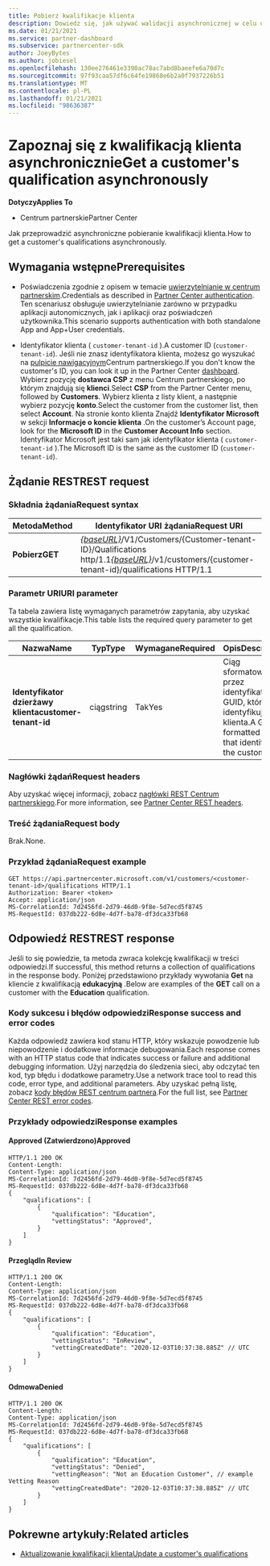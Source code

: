 ```yaml
---
title: Pobierz kwalifikacje klienta
description: Dowiedz się, jak używać walidacji asynchronicznej w celu uzyskania kwalifikacji klienta za pośrednictwem interfejsu API Centrum partnerskiego. Partnerzy mogą używać tego do weryfikowania klientów edukacyjnych.
ms.date: 01/21/2021
ms.service: partner-dashboard
ms.subservice: partnercenter-sdk
author: JoeyBytes
ms.author: jobiesel
ms.openlocfilehash: 130ee276461e3390ac78ac7abd8baeefe6a70d7c
ms.sourcegitcommit: 97f93caa57df6c64fe19868e6b2a0f7937226b51
ms.translationtype: MT
ms.contentlocale: pl-PL
ms.lasthandoff: 01/21/2021
ms.locfileid: "98636387"
---
```

# <a name="get-a-customers-qualification-asynchronously"></a><span data-ttu-id="b543b-104">Zapoznaj się z kwalifikacją klienta asynchronicznie</span><span class="sxs-lookup"><span data-stu-id="b543b-104">Get a customer's qualification asynchronously</span></span>

<span data-ttu-id="b543b-105">**Dotyczy**</span><span class="sxs-lookup"><span data-stu-id="b543b-105">**Applies To**</span></span>

- <span data-ttu-id="b543b-106">Centrum partnerskie</span><span class="sxs-lookup"><span data-stu-id="b543b-106">Partner Center</span></span>

<span data-ttu-id="b543b-107">Jak przeprowadzić asynchroniczne pobieranie kwalifikacji klienta.</span><span class="sxs-lookup"><span data-stu-id="b543b-107">How to get a customer's qualifications asynchronously.</span></span>

## <a name="prerequisites"></a><span data-ttu-id="b543b-108">Wymagania wstępne</span><span class="sxs-lookup"><span data-stu-id="b543b-108">Prerequisites</span></span>

- <span data-ttu-id="b543b-109">Poświadczenia zgodnie z opisem w temacie [uwierzytelnianie w centrum partnerskim](partner-center-authentication.md).</span><span class="sxs-lookup"><span data-stu-id="b543b-109">Credentials as described in [Partner Center authentication](partner-center-authentication.md).</span></span> <span data-ttu-id="b543b-110">Ten scenariusz obsługuje uwierzytelnianie zarówno w przypadku aplikacji autonomicznych, jak i aplikacji oraz poświadczeń użytkownika.</span><span class="sxs-lookup"><span data-stu-id="b543b-110">This scenario supports authentication with both standalone App and App+User credentials.</span></span>

- <span data-ttu-id="b543b-111">Identyfikator klienta ( `customer-tenant-id` ).</span><span class="sxs-lookup"><span data-stu-id="b543b-111">A customer ID (`customer-tenant-id`).</span></span> <span data-ttu-id="b543b-112">Jeśli nie znasz identyfikatora klienta, możesz go wyszukać na [pulpicie nawigacyjnym](https://partner.microsoft.com/dashboard)Centrum partnerskiego.</span><span class="sxs-lookup"><span data-stu-id="b543b-112">If you don't know the customer's ID, you can look it up in the Partner Center [dashboard](https://partner.microsoft.com/dashboard).</span></span> <span data-ttu-id="b543b-113">Wybierz pozycję **dostawca CSP** z menu Centrum partnerskiego, po którym znajdują się **klienci**.</span><span class="sxs-lookup"><span data-stu-id="b543b-113">Select **CSP** from the Partner Center menu, followed by **Customers**.</span></span> <span data-ttu-id="b543b-114">Wybierz klienta z listy klient, a następnie wybierz pozycję **konto**.</span><span class="sxs-lookup"><span data-stu-id="b543b-114">Select the customer from the customer list, then select **Account**.</span></span> <span data-ttu-id="b543b-115">Na stronie konto klienta Znajdź **Identyfikator Microsoft** w sekcji **Informacje o koncie klienta** .</span><span class="sxs-lookup"><span data-stu-id="b543b-115">On the customer’s Account page, look for the **Microsoft ID** in the **Customer Account Info** section.</span></span> <span data-ttu-id="b543b-116">Identyfikator Microsoft jest taki sam jak identyfikator klienta ( `customer-tenant-id` ).</span><span class="sxs-lookup"><span data-stu-id="b543b-116">The Microsoft ID is the same as the customer ID  (`customer-tenant-id`).</span></span>

## <a name="rest-request"></a><span data-ttu-id="b543b-117">Żądanie REST</span><span class="sxs-lookup"><span data-stu-id="b543b-117">REST request</span></span>

### <a name="request-syntax"></a><span data-ttu-id="b543b-118">Składnia żądania</span><span class="sxs-lookup"><span data-stu-id="b543b-118">Request syntax</span></span>

| <span data-ttu-id="b543b-119">Metoda</span><span class="sxs-lookup"><span data-stu-id="b543b-119">Method</span></span>  | <span data-ttu-id="b543b-120">Identyfikator URI żądania</span><span class="sxs-lookup"><span data-stu-id="b543b-120">Request URI</span></span>                                                                                          |
|---------|------------------------------------------------------------------------------------------------------|
| <span data-ttu-id="b543b-121">**Pobierz**</span><span class="sxs-lookup"><span data-stu-id="b543b-121">**GET**</span></span> | <span data-ttu-id="b543b-122">[*{baseURL}*](partner-center-rest-urls.md)/V1/Customers/{Customer-tenant-ID}/Qualifications http/1.1</span><span class="sxs-lookup"><span data-stu-id="b543b-122">[*{baseURL}*](partner-center-rest-urls.md)/v1/customers/{customer-tenant-id}/qualifications HTTP/1.1</span></span> |

### <a name="uri-parameter"></a><span data-ttu-id="b543b-123">Parametr URI</span><span class="sxs-lookup"><span data-stu-id="b543b-123">URI parameter</span></span>

<span data-ttu-id="b543b-124">Ta tabela zawiera listę wymaganych parametrów zapytania, aby uzyskać wszystkie kwalifikacje.</span><span class="sxs-lookup"><span data-stu-id="b543b-124">This table lists the required query parameter to get all the qualification.</span></span>

| <span data-ttu-id="b543b-125">Nazwa</span><span class="sxs-lookup"><span data-stu-id="b543b-125">Name</span></span>               | <span data-ttu-id="b543b-126">Typ</span><span class="sxs-lookup"><span data-stu-id="b543b-126">Type</span></span>   | <span data-ttu-id="b543b-127">Wymagane</span><span class="sxs-lookup"><span data-stu-id="b543b-127">Required</span></span> | <span data-ttu-id="b543b-128">Opis</span><span class="sxs-lookup"><span data-stu-id="b543b-128">Description</span></span>                                           |
|--------------------|--------|----------|-------------------------------------------------------|
| <span data-ttu-id="b543b-129">**Identyfikator dzierżawy klienta**</span><span class="sxs-lookup"><span data-stu-id="b543b-129">**customer-tenant-id**</span></span> | <span data-ttu-id="b543b-130">ciąg</span><span class="sxs-lookup"><span data-stu-id="b543b-130">string</span></span> | <span data-ttu-id="b543b-131">Tak</span><span class="sxs-lookup"><span data-stu-id="b543b-131">Yes</span></span>      | <span data-ttu-id="b543b-132">Ciąg sformatowany przez identyfikator GUID, który identyfikuje klienta.</span><span class="sxs-lookup"><span data-stu-id="b543b-132">A GUID-formatted string that identifies the customer.</span></span> |

### <a name="request-headers"></a><span data-ttu-id="b543b-133">Nagłówki żądań</span><span class="sxs-lookup"><span data-stu-id="b543b-133">Request headers</span></span>

<span data-ttu-id="b543b-134">Aby uzyskać więcej informacji, zobacz [nagłówki REST Centrum partnerskiego](headers.md).</span><span class="sxs-lookup"><span data-stu-id="b543b-134">For more information, see [Partner Center REST headers](headers.md).</span></span>

### <a name="request-body"></a><span data-ttu-id="b543b-135">Treść żądania</span><span class="sxs-lookup"><span data-stu-id="b543b-135">Request body</span></span>

<span data-ttu-id="b543b-136">Brak.</span><span class="sxs-lookup"><span data-stu-id="b543b-136">None.</span></span>

### <a name="request-example"></a><span data-ttu-id="b543b-137">Przykład żądania</span><span class="sxs-lookup"><span data-stu-id="b543b-137">Request example</span></span>

```http
GET https://api.partnercenter.microsoft.com/v1/customers/<customer-tenant-id>/qualifications HTTP/1.1
Authorization: Bearer <token>
Accept: application/json
MS-CorrelationId: 7d2456fd-2d79-46d0-9f8e-5d7ecd5f8745
MS-RequestId: 037db222-6d8e-4d7f-ba78-df3dca33fb68
```

## <a name="rest-response"></a><span data-ttu-id="b543b-138">Odpowiedź REST</span><span class="sxs-lookup"><span data-stu-id="b543b-138">REST response</span></span>

<span data-ttu-id="b543b-139">Jeśli to się powiedzie, ta metoda zwraca kolekcję kwalifikacji w treści odpowiedzi.</span><span class="sxs-lookup"><span data-stu-id="b543b-139">If successful, this method returns a collection of qualifications in the response body.</span></span>  <span data-ttu-id="b543b-140">Poniżej przedstawiono przykłady wywołania **Get** na kliencie z kwalifikacją **edukacyjną** .</span><span class="sxs-lookup"><span data-stu-id="b543b-140">Below are examples of the **GET** call on a customer with the **Education** qualification.</span></span>

### <a name="response-success-and-error-codes"></a><span data-ttu-id="b543b-141">Kody sukcesu i błędów odpowiedzi</span><span class="sxs-lookup"><span data-stu-id="b543b-141">Response success and error codes</span></span>

<span data-ttu-id="b543b-142">Każda odpowiedź zawiera kod stanu HTTP, który wskazuje powodzenie lub niepowodzenie i dodatkowe informacje debugowania.</span><span class="sxs-lookup"><span data-stu-id="b543b-142">Each response comes with an HTTP status code that indicates success or failure and additional debugging information.</span></span> <span data-ttu-id="b543b-143">Użyj narzędzia do śledzenia sieci, aby odczytać ten kod, typ błędu i dodatkowe parametry.</span><span class="sxs-lookup"><span data-stu-id="b543b-143">Use a network trace tool to read this code, error type, and additional parameters.</span></span> <span data-ttu-id="b543b-144">Aby uzyskać pełną listę, zobacz [kody błędów REST centrum partnera](error-codes.md).</span><span class="sxs-lookup"><span data-stu-id="b543b-144">For the full list, see [Partner Center REST error codes](error-codes.md).</span></span>

### <a name="response-examples"></a><span data-ttu-id="b543b-145">Przykłady odpowiedzi</span><span class="sxs-lookup"><span data-stu-id="b543b-145">Response examples</span></span>

#### <a name="approved"></a><span data-ttu-id="b543b-146">Approved (Zatwierdzono)</span><span class="sxs-lookup"><span data-stu-id="b543b-146">Approved</span></span>

```http
HTTP/1.1 200 OK
Content-Length:
Content-Type: application/json
MS-CorrelationId: 7d2456fd-2d79-46d0-9f8e-5d7ecd5f8745
MS-RequestId: 037db222-6d8e-4d7f-ba78-df3dca33fb68
{
    "qualifications": [
        {
            "qualification": "Education",
            "vettingStatus": "Approved",
        }
    ]
}

```

#### <a name="in-review"></a><span data-ttu-id="b543b-147">Przegląd</span><span class="sxs-lookup"><span data-stu-id="b543b-147">In Review</span></span>

```http
HTTP/1.1 200 OK
Content-Length:
Content-Type: application/json
MS-CorrelationId: 7d2456fd-2d79-46d0-9f8e-5d7ecd5f8745
MS-RequestId: 037db222-6d8e-4d7f-ba78-df3dca33fb68
{
    "qualifications": [
        {
            "qualification": "Education",
            "vettingStatus": "InReview",
            "vettingCreatedDate": "2020-12-03T10:37:38.885Z" // UTC
        }
    ]
}

```

#### <a name="denied"></a><span data-ttu-id="b543b-148">Odmowa</span><span class="sxs-lookup"><span data-stu-id="b543b-148">Denied</span></span>

```http
HTTP/1.1 200 OK
Content-Length:
Content-Type: application/json
MS-CorrelationId: 7d2456fd-2d79-46d0-9f8e-5d7ecd5f8745
MS-RequestId: 037db222-6d8e-4d7f-ba78-df3dca33fb68
{
    "qualifications": [
        {
            "qualification": "Education",
            "vettingStatus": "Denied",
            "vettingReason": "Not an Education Customer", // example Vetting Reason
            "vettingCreatedDate": "2020-12-03T10:37:38.885Z" // UTC
        }
    ]
}

```

## <a name="related-articles"></a><span data-ttu-id="b543b-149">Pokrewne artykuły:</span><span class="sxs-lookup"><span data-stu-id="b543b-149">Related articles</span></span>

- [<span data-ttu-id="b543b-150">Aktualizowanie kwalifikacji klienta</span><span class="sxs-lookup"><span data-stu-id="b543b-150">Update a customer's qualifications</span></span>](update-a-customer-s-qualifications.md)